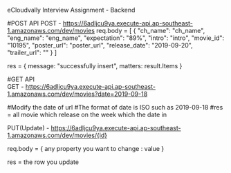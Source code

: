 eCloudvally Interview Assignment - Backend

#POST API
POST - https://6adljcu9ya.execute-api.ap-southeast-1.amazonaws.com/dev/movies
req.body = [
{
"ch_name": "ch_name",
"eng_name": "eng_name",
"expectation": "89%",
"intro": "intro",
"movie_id": "10195",
"poster_url": "poster_url",
"release_date": "2019-09-20",
"trailer_url": ""
}
]

res = {
message: "successfully insert",
matters: result.Items
}

#GET API  
GET - https://6adljcu9ya.execute-api.ap-southeast-1.amazonaws.com/dev/movies?date=2019-09-18

#Modify the date of url
#The format of date is ISO such as 2019-09-18
#res = all movie which release on the week which the date in

PUT(Update) - https://6adljcu9ya.execute-api.ap-southeast-1.amazonaws.com/dev/movies/{id}

req.body = {
any property you want to change : value
}

res = the row you update
